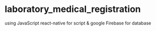 # laboratory_medical_registration
using JavaScript react-native for script &amp; google Firebase for database

